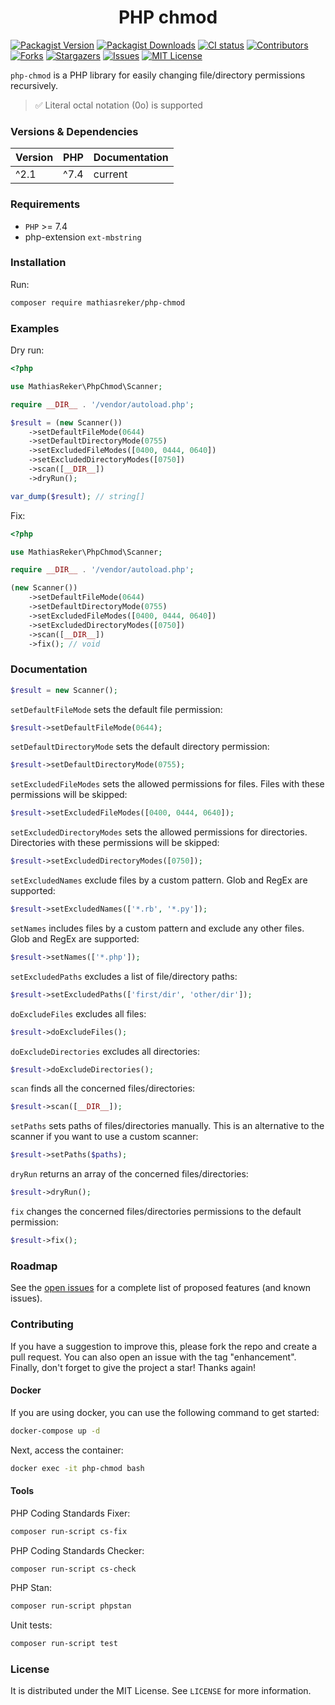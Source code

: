 <h1 align="center">PHP chmod</h1>

[![Packagist Version](https://img.shields.io/packagist/v/MathiasReker/php-chmod.svg)](https://packagist.org/packages/MathiasReker/php-chmod)
[![Packagist Downloads](https://img.shields.io/packagist/dt/MathiasReker/php-chmod.svg?color=%23ff007f)](https://packagist.org/packages/MathiasReker/php-chmod)
[![CI status](https://github.com/MathiasReker/php-chmod/actions/workflows/ci.yml/badge.svg?branch=develop)](https://github.com/MathiasReker/php-chmod/actions/workflows/ci.yml)
[![Contributors](https://img.shields.io/github/contributors/MathiasReker/php-chmod.svg)](https://github.com/MathiasReker/php-chmod/graphs/contributors)
[![Forks](https://img.shields.io/github/forks/MathiasReker/php-chmod.svg)](https://github.com/MathiasReker/php-chmod/network/members)
[![Stargazers](https://img.shields.io/github/stars/MathiasReker/php-chmod.svg)](https://github.com/MathiasReker/php-chmod/stargazers)
[![Issues](https://img.shields.io/github/issues/MathiasReker/php-chmod.svg)](https://github.com/MathiasReker/php-chmod/issues)
[![MIT License](https://img.shields.io/github/license/MathiasReker/php-chmod.svg)](https://github.com/MathiasReker/php-chmod/blob/develop/LICENSE.txt)

`php-chmod` is a PHP library for easily changing file/directory permissions recursively.

> ✅ Literal octal notation (0o) is supported

### Versions & Dependencies

| Version | PHP  | Documentation |
|---------|------|---------------|
| ^2.1    | ^7.4 | current       |

### Requirements

- `PHP` >= 7.4
- php-extension `ext-mbstring`

### Installation

Run:

```bash
composer require mathiasreker/php-chmod
```

### Examples

Dry run:

```php
<?php

use MathiasReker\PhpChmod\Scanner;

require __DIR__ . '/vendor/autoload.php';

$result = (new Scanner())
    ->setDefaultFileMode(0644)
    ->setDefaultDirectoryMode(0755)
    ->setExcludedFileModes([0400, 0444, 0640])
    ->setExcludedDirectoryModes([0750])
    ->scan([__DIR__])
    ->dryRun();

var_dump($result); // string[]
```

Fix:

```php
<?php

use MathiasReker\PhpChmod\Scanner;

require __DIR__ . '/vendor/autoload.php';

(new Scanner())
    ->setDefaultFileMode(0644)
    ->setDefaultDirectoryMode(0755)
    ->setExcludedFileModes([0400, 0444, 0640])
    ->setExcludedDirectoryModes([0750])
    ->scan([__DIR__])
    ->fix(); // void
```

### Documentation

```php
$result = new Scanner();
```

`setDefaultFileMode` sets the default file permission:

```php
$result->setDefaultFileMode(0644);
```

`setDefaultDirectoryMode` sets the default directory permission:

```php
$result->setDefaultDirectoryMode(0755);
```

`setExcludedFileModes` sets the allowed permissions for files. Files with these permissions will be skipped:

```php
$result->setExcludedFileModes([0400, 0444, 0640]);
```

`setExcludedDirectoryModes` sets the allowed permissions for directories. Directories with these permissions will be
skipped:

```php
$result->setExcludedDirectoryModes([0750]);
```

`setExcludedNames` exclude files by a custom pattern. Glob and RegEx are supported:

```php
$result->setExcludedNames(['*.rb', '*.py']);
```

`setNames` includes files by a custom pattern and exclude any other files. Glob and RegEx are supported:

```php
$result->setNames(['*.php']);
```

`setExcludedPaths` excludes a list of file/directory paths:

```php
$result->setExcludedPaths(['first/dir', 'other/dir']);
```

`doExcludeFiles` excludes all files:

```php
$result->doExcludeFiles();
```

`doExcludeDirectories` excludes all directories:

```php
$result->doExcludeDirectories();
```

`scan` finds all the concerned files/directories:

```php
$result->scan([__DIR__]);
```

`setPaths` sets paths of files/directories manually. This is an alternative to the scanner if you want to use a custom
scanner:

```php
$result->setPaths($paths);
```

`dryRun` returns an array of the concerned files/directories:

```php
$result->dryRun();
```

`fix` changes the concerned files/directories permissions to the default permission:

```php
$result->fix();
```

### Roadmap

See the [open issues](https://github.com/MathiasReker/php-chmod/issues) for a complete list of proposed
features (and known
issues).

### Contributing

If you have a suggestion to improve this, please fork the repo and create a pull request. You can also open an issue
with the tag "enhancement". Finally, don't forget to give the project a star! Thanks again!

#### Docker

If you are using docker, you can use the following command to get started:

```bash
docker-compose up -d
```

Next, access the container:

```bash
docker exec -it php-chmod bash
```

#### Tools

PHP Coding Standards Fixer:

```bash
composer run-script cs-fix
```

PHP Coding Standards Checker:

```bash
composer run-script cs-check
```

PHP Stan:

```bash
composer run-script phpstan
```

Unit tests:

```bash
composer run-script test
```

### License

It is distributed under the MIT License. See `LICENSE` for more information.
